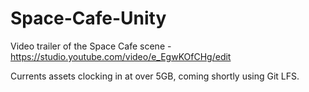 # Space-Cafe-Unity

Video trailer of the Space Cafe scene - https://studio.youtube.com/video/e_EgwKOfCHg/edit

Currents assets clocking in at over 5GB, coming shortly using Git LFS.
